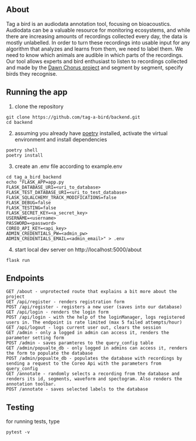 ## About
Tag a bird is an audiodata annotation tool, focusing on bioacoustics. Audiodata can be a valuable resource for monitoring ecosystems, and while there are increasing amounts of recordings collected every day, the data is mostly unlabelled. In order to turn these recordings into usable input for any algorithm that analyzes and learns from them, we need to label them. We need to know which animals are audible in which parts of the recordings. Our tool allows experts and bird enthusiast to listen to recordings collected and made by the [Dawn Chorus project](https://dawn-chorus.org/en/) and segment by segment, specify birds they recognise. 

## Running the app
1. clone the repository
```
git clone https://github.com/tag-a-bird/backend.git
cd backend
```
2. assuming you already have [poetry](https://python-poetry.org/docs/#installation) installed, activate the virtual environment and install dependencies
```
poetry shell
poetry install
```
3. create an .env file according to example.env
```
cd tag_a_bird_backend
echo "FLASK_APP=app.py
FLASK_DATABASE_URI=<uri_to_database>
FLASK_TEST_DATABASE_URI=<uri_to_test_database>
FLASK_SQLALCHEMY_TRACK_MODIFICATIONS=false
FLASK_DEBUG=false
FLASK_TESTING=false
FLASK_SECRET_KEY=<a_secret_key>
USERNAME=<username>
PASSWORD=<password>
COREO_API_KEY=<api_key>
ADMIN_CREDENTIALS_PW=<admin_pw>
ADMIN_CREDENTIALS_EMAIL=<admin_email>" > .env
```
4. start local dev server on http://localhost:5000/about
```
flask run
```

## Endpoints

```
GET /about - unprotected route that explains a bit more about the project
GET /api/register - renders registration form
POST /api/register - registers a new user (saves into our database)
GET /api/login - renders the login form
POST /api/login - with the help of the loginManager, logs registered users in. The endpoint is rate limited (max 5 failed attempts/hour)
GET /api/logout - logs current user out, clears the session
GET /admin - only a logged in admin can access it, renders the parameter setting form 
POST /admin - saves paramteres to the query_config table
GET /admin/popualte_db - only logged in admins can access it, renders the form to populate the database
POST /admin/popualte_db - populates the database with recordings by sending a request to the Coreo Api with the parameters from query_config
GET /annotate - randomly selects a recording from the database and renders its id, segments, waveform and spectogram. Also renders the annotation toolbar.
POST /annotate - saves selected labels to the database
```

## Testing
for running tests, type 
```
pytest -v
```